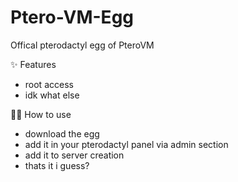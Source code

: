 # Ptero-VM-Egg
Offical pterodactyl egg of PteroVM

✨ Features

- root access
- idk what else

 
💁‍♀️ How to use
 

- download the egg
- add it in your pterodactyl panel via admin section
- add it to server creation
- thats it i guess?
